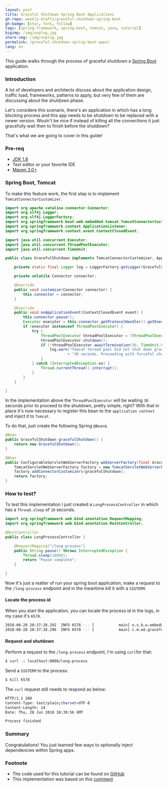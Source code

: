 ```yaml
---
layout: post
title: Graceful Shutdown Spring Boot Applications
gh-repo: weekly-drafts/graceful-shutdown-spring-boot
gh-badge: [star, fork, follow]
tags: [spring-framework, spring-boot, tomcat, java, tutorial]
bigimg: /img/unplug.jpg
share-img: /img/unplug.jpg
permalink: /graceful-shutdown-spring-boot-apps/
lang: en
---
```


This guide walks through the process of graceful shutdown a [Spring Boot](https://spring.io/projects/spring-boot)
application.

### Introduction

A lot of developers and architects discuss about the application design, traffic load, frameworks, patterns 
to apply, but very few of them are discussing about the shutdown phase.

Let's considere this scenario, there's an application in which has a long blocking process and this app needs
to be shutdown to be replaced with a newer version. Wouln't be nice if instead of killing all the connections
it just gracefully wait then to finish before the shutdown?

That's what we are going to cover in this guide!

### Pre-req

 - [JDK 1.8](http://www.oracle.com/technetwork/java/javase/downloads/index.html)
 - Text editor or your favorite IDE
 - [Maven 3.0+](https://maven.apache.org/download.cgi)

### Spring Boot, Tomcat 

To make this feature work, the first step is to implement `TomcatConnectorCustomizer`.

```java
import org.apache.catalina.connector.Connector;
import org.slf4j.Logger;
import org.slf4j.LoggerFactory;
import org.springframework.boot.web.embedded.tomcat.TomcatConnectorCustomizer;
import org.springframework.context.ApplicationListener;
import org.springframework.context.event.ContextClosedEvent;

import java.util.concurrent.Executor;
import java.util.concurrent.ThreadPoolExecutor;
import java.util.concurrent.TimeUnit;

public class GracefulShutdown implements TomcatConnectorCustomizer, ApplicationListener<ContextClosedEvent> {

    private static final Logger log = LoggerFactory.getLogger(GracefulShutdown.class);

    private volatile Connector connector;

    @Override
    public void customize(Connector connector) {
        this.connector = connector;
    }

    @Override
    public void onApplicationEvent(ContextClosedEvent event) {
        this.connector.pause();
        Executor executor = this.connector.getProtocolHandler().getExecutor();
        if (executor instanceof ThreadPoolExecutor) {
            try {
                ThreadPoolExecutor threadPoolExecutor = (ThreadPoolExecutor) executor;
                threadPoolExecutor.shutdown();
                if (!threadPoolExecutor.awaitTermination(30, TimeUnit.SECONDS)) {
                    log.warn("Tomcat thread pool did not shut down gracefully within "
                            + "30 seconds. Proceeding with forceful shutdown");
                }
            } catch (InterruptedException ex) {
                Thread.currentThread().interrupt();
            }
        }
    }

}
```

In the implementation above the `ThreadPoolExecutor` will be waiting `30` seconds prior to proceed to the shutdown, pretty simple, right?
With that in place it's now necessary to register this bean to the `application context` and inject it to `Tomcat`.

To do that, just create the following Spring `@Bean`s.

```java
@Bean
public GracefulShutdown gracefulShutdown() {
    return new GracefulShutdown();
}

@Bean
public ConfigurableServletWebServerFactory webServerFactory(final GracefulShutdown gracefulShutdown) {
    TomcatServletWebServerFactory factory = new TomcatServletWebServerFactory();
    factory.addConnectorCustomizers(gracefulShutdown);
    return factory;
}
```

### How to test?

To test this implementation I just created a `LongProcessController` in which has a `Thread.sleep` of `10` seconds.

```java
import org.springframework.web.bind.annotation.RequestMapping;
import org.springframework.web.bind.annotation.RestController;

@RestController
public class LongProcessController {

    @RequestMapping("/long-process")
    public String pause() throws InterruptedException {
        Thread.sleep(10000);
        return "Pause complete";
    }

}
```

Now it's just a matter of run your spring boot application, make a request to the `/long-process` endpoint
and in the meantime kill it with a `SIGTERM`.

#### Locate the process id

When you start the application, you can locate the process id in the logs, in my case it's `6578`.

```bash
2018-06-28 20:37:28.292  INFO 6578 --- [           main] o.s.b.w.embedded.tomcat.TomcatWebServer  : Tomcat started on port(s): 8080 (http) with context path ''
2018-06-28 20:37:28.296  INFO 6578 --- [           main] c.m.wd.gracefulshutdown.Application      : Started Application in 2.158 seconds (JVM running for 2.591)
```

#### Request and shutdown

Perform a request to the `/long-process` endpoint, I'm using `curl`for that:

```bash
$ curl -i localhost:8080/long-process
```

Send a `SIGTERM` to the process:

```bash
$ kill 6578
```

The `curl` request still needs to respond as below:

```bash
HTTP/1.1 200
Content-Type: text/plain;charset=UTF-8
Content-Length: 14
Date: Thu, 28 Jun 2018 18:39:56 GMT

Process finished
```

### Summary
Congratulations! You just learned few ways to optionally inject dependencies within Spring apps.

### Footnote
  - The code used for this tutorial can be found on [GitHub](https://github.com/weekly-drafts/graceful-shutdown-spring-boot)
  - This implementation was based on this [comment](https://github.com/spring-projects/spring-boot/issues/4657#issuecomment-161354811)